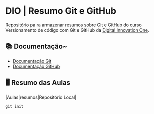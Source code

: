 # DIO | Resumo Git e GitHub

Repositório pa ra armazenar resumos sobre Git e GitHub do curso
Versionamento de código com Git e GitHub da [Digital Innovation One](https://www.dio.me).

## 📚 Documentação~
- [Documentação Git](https://git-scm.com/doc)
- [Documentação GitHub](https://docs.github.com)

## 🖥 Resumo das Aulas
|Aulas|resumos|Repositório Local|

```
git init
```